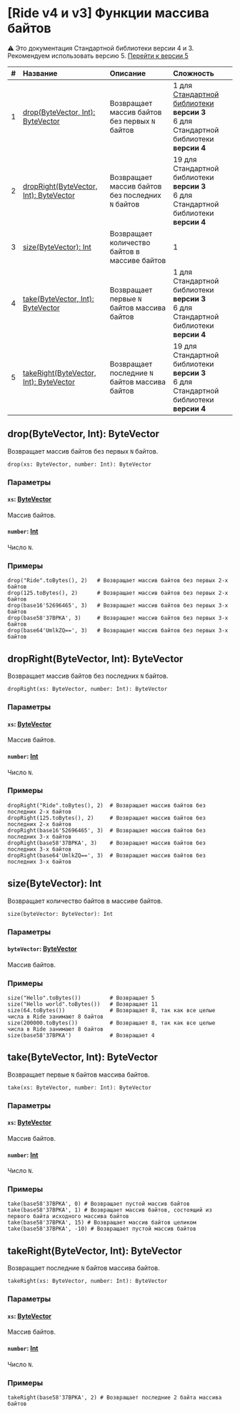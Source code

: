 # [Ride v4 и v3] Функции массива байтов

:warning: Это документация Стандартной библиотеки версии 4 и 3. Рекомендуем использовать версию 5. [Перейти к&nbsp;версии&nbsp;5](/ru/ride/functions/built-in-functions/byte-array-functions)

| # | Название | Описание | Сложность |
| :--- | :--- | :--- | :--- |
| 1 | [drop(ByteVector, Int): ByteVector](#drop) | Возвращает массив байтов без первых `N` байтов | 1 для [Стандартной библиотеки](/ru/ride/script/standard-library) **версии 3**<br>6 для Стандартной библиотеки **версии 4** |
| 2 | [dropRight(ByteVector, Int): ByteVector](#dropright) | Возвращает массив байтов без последних `N` байтов | 19 для Стандартной библиотеки **версии 3**<br>6 для Стандартной библиотеки **версии 4** |
| 3 | [size(ByteVector): Int](#size) | Возвращает количество байтов в массиве байтов | 1 |
| 4 | [take(ByteVector, Int): ByteVector](#take) | Возвращает первые `N` байтов массива байтов | 1 для Стандартной библиотеки **версии 3**<br>6 для Стандартной библиотеки **версии 4** |
| 5 | [takeRight(ByteVector, Int): ByteVector](#takeright) | Возвращает последние `N` байтов массива байтов | 19 для Стандартной библиотеки **версии 3**<br>6 для Стандартной библиотеки **версии 4** |

## drop(ByteVector, Int): ByteVector <a id="drop"></a>

Возвращает массив байтов без первых `N` байтов.

``` ride
drop(xs: ByteVector, number: Int): ByteVector
```

### Параметры

#### `xs`: [ByteVector](/ru/ride/v4/data-types/byte-vector)

Массив байтов.

#### `number`: [Int](/ru/ride/v4/data-types/int)

Число `N`.

### Примеры

``` ride
drop("Ride".toBytes(), 2)   # Возвращает массив байтов без первых 2-х байтов
drop(125.toBytes(), 2)      # Возвращает массив байтов без первых 2-х байтов
drop(base16'52696465', 3)   # Возвращает массив байтов без первых 3-х байтов
drop(base58'37BPKA', 3)     # Возвращает массив байтов без первых 3-х байтов
drop(base64'UmlkZQ==', 3)   # Возвращает массив байтов без первых 3-х байтов
```

## dropRight(ByteVector, Int): ByteVector <a id="dropright"></a>

Возвращает массив байтов без последних `N` байтов.

``` ride
dropRight(xs: ByteVector, number: Int): ByteVector
```

### Параметры

#### `xs`: [ByteVector](/ru/ride/v4/data-types/byte-vector)

Массив байтов.

#### `number`: [Int](/ru/ride/v4/data-types/int)

Число `N`.

### Примеры

``` ride
dropRight("Ride".toBytes(), 2)  # Возвращает массив байтов без последних 2-х байтов
dropRight(125.toBytes(), 2)     # Возвращает массив байтов без последних 2-х байтов
dropRight(base16'52696465', 3)  # Возвращает массив байтов без последних 3-х байтов
dropRight(base58'37BPKA', 3)    # Возвращает массив байтов без последних 3-х байтов
dropRight(base64'UmlkZQ==', 3)  # Возвращает массив байтов без последних 3-х байтов
```

## size(ByteVector): Int <a id="size"></a>

Возвращает количество байтов в массиве байтов.

``` ride
size(byteVector: ByteVector): Int
```

### Параметры

#### `byteVector`: [ByteVector](/ru/ride/v4/data-types/byte-vector)

Массив байтов.

### Примеры

``` ride
size("Hello".toBytes())         # Возвращает 5
size("Hello world".toBytes())   # Возвращает 11
size(64.toBytes())              # Возвращает 8, так как все целые числа в Ride занимают 8 байтов
size(200000.toBytes())          # Возвращает 8, так как все целые числа в Ride занимают 8 байтов
size(base58'37BPKA')            # Возвращает 4
```

## take(ByteVector, Int): ByteVector <a id="take"></a>

Возвращает первые `N` байтов массива байтов.

``` ride
take(xs: ByteVector, number: Int): ByteVector
```

### Параметры

#### `xs`: [ByteVector](/ru/ride/v4/data-types/byte-vector)

Массив байтов.

#### `number`: [Int](/ru/ride/v4/data-types/int)

Число `N`.

### Примеры

``` ride
take(base58'37BPKA', 0) # Возвращает пустой массив байтов
take(base58'37BPKA', 1) # Возвращает массив байтов, состоящий из первого байта исходного массива байтов
take(base58'37BPKA', 15) # Возвращает массив байтов целиком
take(base58'37BPKA', -10) # Возвращает пустой массив байтов
```

## takeRight(ByteVector, Int): ByteVector <a id="takeright"></a>

Возвращает последние `N` байтов массива байтов.

``` ride
takeRight(xs: ByteVector, number: Int): ByteVector
```

### Параметры

#### `xs`: [ByteVector](/ru/ride/v4/data-types/byte-vector)

Массив байтов.

#### `number`: [Int](/ru/ride/v4/data-types/int)

Число `N`.

### Примеры

``` ride
takeRight(base58'37BPKA', 2) # Возвращает последние 2 байта массива байтов
```
